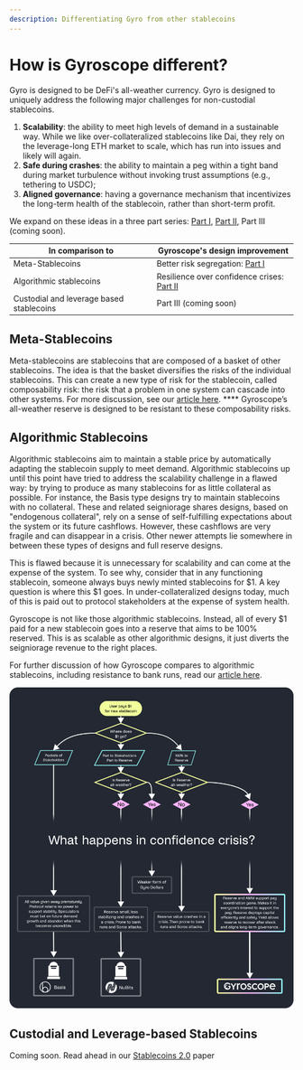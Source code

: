 ```yaml
---
description: Differentiating Gyro from other stablecoins
---
```


# How is Gyroscope different?

Gyro is designed to be DeFi's all-weather currency. Gyro is designed to uniquely address the following major challenges for non-custodial stablecoins.

1. **Scalability**: the ability to meet high levels of demand in a sustainable way. While we like over-collateralized stablecoins like Dai, they rely on the leverage-long ETH market to scale, which has run into issues and likely will again.
2. **Safe during crashes**: the ability to maintain a peg within a tight band during market turbulence without invoking trust assumptions (e.g., tethering to USDC);
3. **Aligned governance**: having a governance mechanism that incentivizes the long-term health of the stablecoin, rather than short-term profit.

We expand on these ideas in a three part series: [Part I](https://medium.com/gyroscope-protocol/gyroscope-is-different-part-1-72dcb8c303a4), [Part II](https://medium.com/gyroscope-protocol/gyroscope-is-different-part-2-algorithmic-stablecoins-78c53c005e89),  Part III (coming soon).

| In comparison to                         | Gyroscope's design improvement                                                                                                                         |
| ---------------------------------------- | ------------------------------------------------------------------------------------------------------------------------------------------------------ |
| Meta-Stablecoins                         | Better risk segregation: [Part I](https://medium.com/gyroscope-protocol/gyroscope-is-different-part-1-72dcb8c303a4)                                    |
| Algorithmic stablecoins                  | Resilience over confidence crises: [Part II](https://medium.com/gyroscope-protocol/gyroscope-is-different-part-2-algorithmic-stablecoins-78c53c005e89) |
| Custodial and leverage based stablecoins | Part III (coming soon)                                                                                                                                 |

## **Meta-Stablecoins** <a href="#e55d" id="e55d"></a>

Meta-stablecoins are stablecoins that are composed of a basket of other stablecoins. The idea is that the basket diversifies the risks of the individual stablecoins. This can create a new type of risk for the stablecoin, called composability risk: the risk that a problem in one system can cascade into other systems. For more discussion, see our [article here](https://medium.com/gyroscope-protocol/gyroscope-is-different-part-1-72dcb8c303a4). **** Gyroscope’s all-weather reserve is designed to be resistant to these composability risks.

## Algorithmic Stablecoins

Algorithmic stablecoins aim to maintain a stable price by automatically adapting the stablecoin supply to meet demand. Algorithmic stablecoins up until this point have tried to address the scalability challenge in a flawed way: by trying to produce as many stablecoins for as little collateral as possible. For instance, the Basis type designs try to maintain stablecoins with no collateral. These and related seigniorage shares designs, based on "endogenous collateral", rely on a sense of self-fulfilling expectations about the system or its future cashflows. However, these cashflows are very fragile and can disappear in a crisis. Other newer attempts lie somewhere in between these types of designs and full reserve designs.

This is flawed because it is unnecessary for scalability and can come at the expense of the system. To see why, consider that in any functioning stablecoin, someone always buys newly minted stablecoins for $1. A key question is where this $1 goes. In under-collateralized designs today, much of this is paid out to protocol stakeholders at the expense of system health.

Gyroscope is not like those algorithmic stablecoins. Instead, all of every $1 paid for a new stablecoin goes into a reserve that aims to be 100% reserved. This is as scalable as other algorithmic designs, it just diverts the seigniorage revenue to the right places.

For further discussion of how Gyroscope compares to algorithmic stablecoins, including resistance to bank runs, read our [article here](https://medium.com/gyroscope-protocol/gyroscope-is-different-part-2-algorithmic-stablecoins-78c53c005e89).

![](<../../.gitbook/assets/Algorithmic Stablecoins Confidence Crisis Flow Chart.png>)

## Custodial and Leverage-based Stablecoins

Coming soon. Read ahead in our [Stablecoins 2.0](https://arxiv.org/abs/2006.12388) paper
